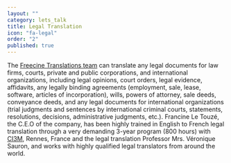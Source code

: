 ```yaml
---
layout: ""
category: lets_talk
title: Legal Translation
icon: "fa-legal"
order: "2"
published: true
---
```


The [Freecine Translations team](http://freecinetranslations.com/and_us/) can translate any legal documents for law firms, courts, private and public corporations, and international organizations, including legal opinions, court orders, legal evidence, affidavits, any legally binding agreements (employment, sale, lease, software, articles of incorporation), wills, powers of attorney, sale deeds, conveyance deeds, and any legal documents for international organizations (trial judgments and sentences by international criminal courts, statements, resolutions, decisions, administrative judgments, etc.). Francine Le Touzé, the C.E.O of the company, has been highly trained in English to French legal translation through a very demanding 3-year program (800 hours) with [CI3M](http://ci3m.co.uk/legal-translation-course-english-french), Rennes, France and the legal translation Professor Mrs. Véronique Sauron, and works with highly qualified legal translators from around the world.